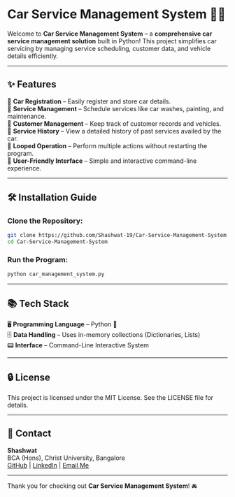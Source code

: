 # Car Service Management System 🚗💼

Welcome to **Car Service Management System** – a **comprehensive car service management solution** built in Python! This project simplifies car servicing by managing service scheduling, customer data, and vehicle details efficiently.

---

## ✨ Features

🔹 **Car Registration** – Easily register and store car details.  
🔹 **Service Management** – Schedule services like car washes, painting, and maintenance.  
🔹 **Customer Management** – Keep track of customer records and vehicles.  
🔹 **Service History** – View a detailed history of past services availed by the car.  
🔹 **Looped Operation** – Perform multiple actions without restarting the program.  
🔹 **User-Friendly Interface** – Simple and interactive command-line experience.

---

## 🛠️ Installation Guide

### Clone the Repository:
```bash
git clone https://github.com/Shashwat-19/Car-Service-Management-System.git
cd Car-Service-Management-System
```

### Run the Program:
```bash
python car_management_system.py
```

---

## 📚 Tech Stack

🖥 **Programming Language** – Python 🐍  
🗄 **Data Handling** – Uses in-memory collections (Dictionaries, Lists)  
📟 **Interface** – Command-Line Interactive System  

---

## 🔒 License

This project is licensed under the MIT License. See the LICENSE file for details.

---

## 📩 Contact

**Shashwat**  
BCA (Hons), Christ University, Bangalore  
[GitHub](https://github.com/Shashwat-19) | [LinkedIn](#) | [Email Me](#)  

---

Thank you for checking out **Car Service Management System**! 🚘

